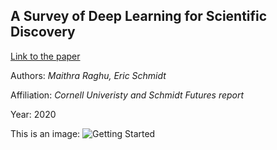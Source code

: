 ## A Survey of Deep Learning for Scientific Discovery

[Link to the paper](https://arxiv.org/abs/2003.11755)

Authors: *Maithra Raghu, Eric Schmidt*

Affiliation: *Cornell Univeristy and Schmidt Futures report*

Year: 2020




This is an image:
![Getting Started](Capture.PNG)